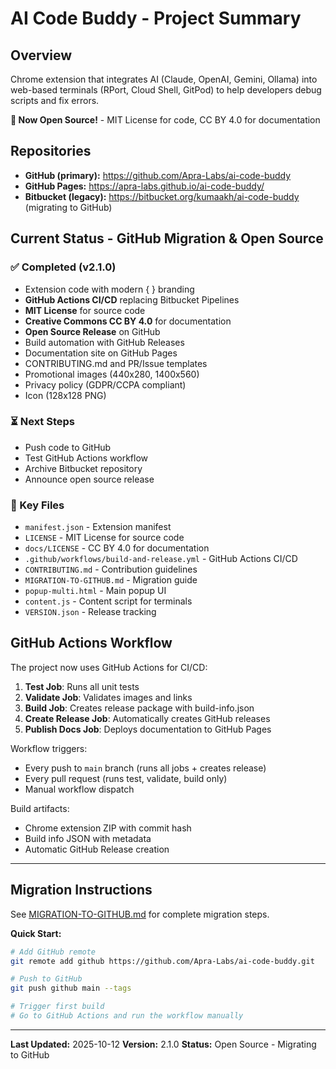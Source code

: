 # AI Code Buddy - Project Summary

## Overview
Chrome extension that integrates AI (Claude, OpenAI, Gemini, Ollama) into web-based terminals (RPort, Cloud Shell, GitPod) to help developers debug scripts and fix errors.

**🎉 Now Open Source!** - MIT License for code, CC BY 4.0 for documentation

## Repositories
- **GitHub (primary):** https://github.com/Apra-Labs/ai-code-buddy
- **GitHub Pages:** https://apra-labs.github.io/ai-code-buddy/
- **Bitbucket (legacy):** https://bitbucket.org/kumaakh/ai-code-buddy (migrating to GitHub)

## Current Status - GitHub Migration & Open Source

### ✅ Completed (v2.1.0)
- Extension code with modern { } branding
- **GitHub Actions CI/CD** replacing Bitbucket Pipelines
- **MIT License** for source code
- **Creative Commons CC BY 4.0** for documentation
- **Open Source Release** on GitHub
- Build automation with GitHub Releases
- Documentation site on GitHub Pages
- CONTRIBUTING.md and PR/Issue templates
- Promotional images (440x280, 1400x560)
- Privacy policy (GDPR/CCPA compliant)
- Icon (128x128 PNG)

### ⏳ Next Steps
- Push code to GitHub
- Test GitHub Actions workflow
- Archive Bitbucket repository
- Announce open source release

### 📁 Key Files
- `manifest.json` - Extension manifest
- `LICENSE` - MIT License for source code
- `docs/LICENSE` - CC BY 4.0 for documentation
- `.github/workflows/build-and-release.yml` - GitHub Actions CI/CD
- `CONTRIBUTING.md` - Contribution guidelines
- `MIGRATION-TO-GITHUB.md` - Migration guide
- `popup-multi.html` - Main popup UI
- `content.js` - Content script for terminals
- `VERSION.json` - Release tracking

## GitHub Actions Workflow

The project now uses GitHub Actions for CI/CD:

1. **Test Job**: Runs all unit tests
2. **Validate Job**: Validates images and links
3. **Build Job**: Creates release package with build-info.json
4. **Create Release Job**: Automatically creates GitHub releases
5. **Publish Docs Job**: Deploys documentation to GitHub Pages

Workflow triggers:
- Every push to `main` branch (runs all jobs + creates release)
- Every pull request (runs test, validate, build only)
- Manual workflow dispatch

Build artifacts:
- Chrome extension ZIP with commit hash
- Build info JSON with metadata
- Automatic GitHub Release creation

---

## Migration Instructions

See [MIGRATION-TO-GITHUB.md](../MIGRATION-TO-GITHUB.md) for complete migration steps.

**Quick Start:**
```bash
# Add GitHub remote
git remote add github https://github.com/Apra-Labs/ai-code-buddy.git

# Push to GitHub
git push github main --tags

# Trigger first build
# Go to GitHub Actions and run the workflow manually
```

---

**Last Updated:** 2025-10-12
**Version:** 2.1.0
**Status:** Open Source - Migrating to GitHub
